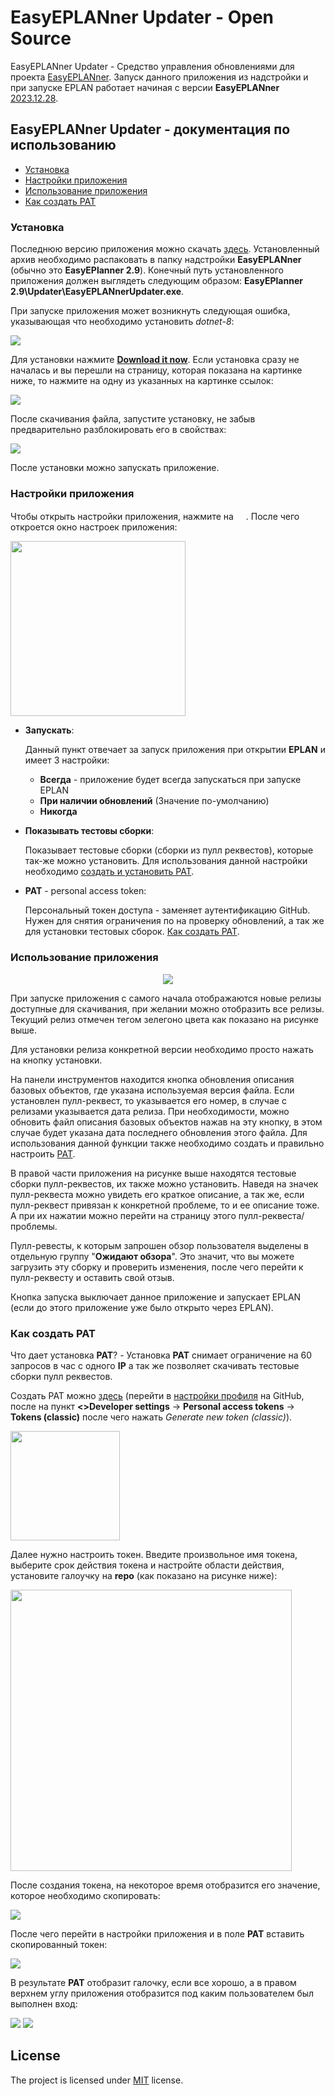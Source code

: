 # EasyEPLANner Updater - Open Source

EasyEPLANner Updater - Средство управления обновлениями для проекта [EasyEPLANner](https://github.com/savushkin-r-d/EasyEPLANner).
Запуск данного приложения из надстройки и при запуске EPLAN работает начиная с версии **EasyEPLANner** [2023.12.28](https://github.com/savushkin-r-d/EasyEPLANner/releases/tag/2023.12.28).

## EasyEPLANner Updater - документация по использованию

 + [Установка](#установка)
 + [Настройки приложения](#настройки-приложения)
 + [Использование приложения](#использование-приложения)
 + [Как создать PAT](#как-создать-pat)

### Установка

Последнюю версию приложения можно скачать [здесь](https://github.com/savushkin-r-d/EasyEPLANnerUpdater/releases/latest). Установленный архив необходимо распаковать в папку надстройки **EasyEPLANner** (обычно это **EasyEPlanner 2.9**). Конечный путь установленного приложения должен выглядеть следующим образом: **EasyEPlanner 2.9\Updater\EasyEPLANnerUpdater.exe**.

При запуске приложения может возникнуть следующая ошибка, указывающая что необходимо установить _dotnet-8_:

<img src="docs/images/updater_run_error_dotnet.png">

Для установки нажмите [**Download it now**](https://dotnet.microsoft.com/en-us/download/dotnet/thank-you/runtime-desktop-8.0.0-windows-x64-installer?cid=getdotnetcore). Если установка сразу не началась и вы перешли на страницу, которая показана на картинке ниже, то нажмите на одну из указанных на картинке ссылок:

<img src="docs/images/download_dotnet_links.png">

После скачивания файла, запустите установку, не забыв предварительно разблокировать его в свойствах:

<img src="docs/images/unlock_donnet_installer.png">

После установки можно запускать приложение.

### Настройки приложения

Чтобы открыть настройки приложения, нажмите на <img width=16 height=16 src="docs/images/settings_btn.png"/>. После чего откроется окно настроек приложения:

<img Height=280 src="docs/images/settings.png">

 - **Запускать**:
    
   Данный пункт отвечает за запуск приложения при открытии **EPLAN** и имеет 3 настройки:
    - **Всегда** - приложение будет всегда запускаться при запуске EPLAN
    - **При наличии обновлений** (Значение по-умолчанию)
    - **Никогда**

 - **Показывать тестовы сборки**: 
 
   Показывает тестовые сборки (сборки из пулл реквестов), которые так-же можно установить. Для использования данной настройки необходимо [создать и установить PAT](#как-создать-pat).

 - **PAT** - personal access token:
    
   Персональный токен доступа - заменяет аутентификацию GitHub. Нужен для снятия ограничения по на проверку обновлений, а так же для установки тестовых сборок. [Как создать PAT](#как-создать-pat).


### Использование приложения

<p align=center><img src="docs/images/app.png"/></p>

При запуске приложения с самого начала отображаются новые релизы доступные для скачивания, при желании можно отобразить все релизы.
Текущий релиз отмечен тегом зелегоно цвета как показано на рисунке выше.

Для установки релиза конкретной версии необходимо просто нажать на кнопку установки.

На панели инструментов находится кнопка обновления описания базовых объектов, где указана используемая версия файла. Eсли установлен пулл-реквест, то указывается его номер, в случае с релизами указывается дата релиза. При необходимости, можно обновить файл описания базовых объектов нажав на эту кнопку, в этом случае будет указана дата последнего обновления этого файла. Для использования данной функции также необходимо создать и правильно настроить [PAT](#как-создать-pat).   

В правой части приложения на рисунке выше находятся тестовые сборки пулл-реквестов, их также можно установить. Наведя на значек пулл-реквеста можно увидеть его краткое описание, а так же, если пулл-реквест привязан к конкретной проблеме, то и ее описание тоже. А при их нажатии можно перейти на страницу этого пулл-реквеста/проблемы. 

Пулл-ревесты, к которым запрошен обзор пользователя выделены в отдельную группу "**Ожидают обзора**". Это значит, что вы можете загрузить эту сборку и проверить изменения, после чего перейти к пулл-реквесту и оставить свой отзыв.

Кнопка запуска выключает данное приложение и запускает EPLAN (если до этого приложение уже было открыто через EPLAN).

### Как создать PAT

Что дает установка **PAT**? - Установка **PAT** снимает ограничение на 60 запросов в час с одного **IP** а так же позволяет скачивать тестовые сборки пулл реквестов.

Создать PAT можно [здесь](https://github.com/settings/tokens/new) (перейти в [настройки профиля](https://github.com/settings/) на GitHub, после на пункт **<>Developer settings** -> **Personal access tokens** -> **Tokens (classic)** после чего нажать _Generate new token (classic)_).

<img height=175 src="docs/images/gen_new_token.png"/>

Далее нужно настроить токен. Введите произвольное имя токена, выберите срок действия токена и настройте области действия, установите галоучку на **repo** (как показано на рисунке ниже):

<img Height=450 src="docs/images/settings_new_token.png">

После создания токена, на некоторое время отобразится его значение, которое необходимо скопировать:

<img src="docs/images/copy_token.png"/>

После чего перейти в настройки приложения и в поле **PAT** вставить скопированный токен:

<img src="docs/images/paste_token.png"/>

В результате **PAT** отобразит галочку, если все хорошо, а в правом верхнем углу приложения отобразится под каким пользователем был выполнен вход:

<img src="docs/images/pat_pass.png"/>

<img src="docs/images/login.png"/>

## License
The project is licensed under [MIT](LICENSE) license.
